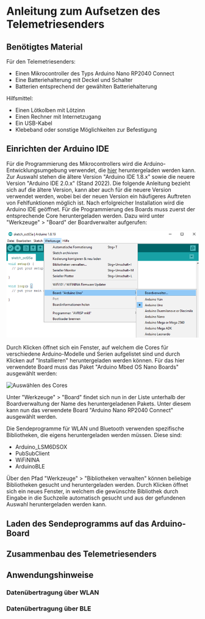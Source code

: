 # Anleitung zum Aufsetzen des Telemetriesenders
## Benötigtes Material

Für den Telemetriesenders:
* Einen Mikrocontroller des Typs Arduino Nano RP2040 Connect
* Eine Batteriehalterung mit Deckel und Schalter
* Batterien entsprechend der gewählten Batteriehalterung

Hilfsmittel:
* Einen Lötkolben mit Lötzinn
* Einen Rechner mit Internetzugang
* Ein USB-Kabel
* Klebeband oder sonstige Möglichkeiten zur Befestigung

## Einrichten der Arduino IDE

Für die Programmierung des Mikrocontrollers wird die Arduino-Entwicklungsumgebung
verwendet, die [hier](https://www.arduino.cc/en/software) heruntergeladen werden kann. 
Zur Auswahl stehen die ältere Version "Arduino IDE 1.8.x" sowie die neuere
Version "Arduino IDE 2.0.x" (Stand 2022). Die folgende Anleitung bezieht sich auf die
ältere Version, kann aber auch für die neuere Version verwendet werden, wobei bei der
neuen Version ein häufigeres Auftreten von Fehlfunktionen möglich ist. Nach erfolgreicher
Installation wird die Arduino IDE geöffnet. Für die Programmierung des Boards muss zuerst der 
entsprechende Core heruntergeladen werden. Dazu wird unter "Werkzeuge" > "Board" der Boardverwalter aufgerufen:

![Aufrufen des Boardverwalters](https://github.com/PhilippEckerle/PhyPiDAQ-Telemetriesender/blob/main/Bilder/Boardverwalter.png)

Durch Klicken öffnet sich ein Fenster, auf welchem die Cores für verschiedene Arduino-Modelle und 
Serien aufgelistet sind und durch Klicken auf "Installieren" heruntergeladen werden können. 
Für das hier verwendete Board muss das Paket "Arduino Mbed OS Nano Boards" ausgewählt werden:

![Auswählen des Cores](https://github.com/PhilippEckerle/PhyPiDAQ-Telemetriesender/blob/main/Bilder/Core%20ausw%C3%A4hlen.png)

Unter "Werkzeuge" > "Board" findet sich nun in der Liste unterhalb der Boardverwaltung
der Name des heruntergeladenen Pakets. Unter diesem kann nun das verwendete Board
"Arduino Nano RP2040 Connect" ausgewählt werden.

Die Sendeprogramme für WLAN und Bluetooth verwenden spezifische Bibliotheken, die
eigens heruntergeladen werden müssen. Diese sind:

* Arduino_LSM6DSOX
* PubSubClient
* WiFiNINA
* ArduinoBLE

Über den Pfad "Werkzeuge" > "Bibliotheken verwalten" können beliebige Bibliotheken
gesucht und heruntergeladen werden. Durch Klicken öffnet sich ein neues
Fenster, in welchem die gewünschte Bibliothek durch Eingabe in die Suchzeile automatisch
gesucht und aus der gefundenen Auswahl heruntergeladen werden kann.

## Laden des Sendeprogramms auf das Arduino-Board
## Zusammenbau des Telemetriesenders
## Anwendungshinweise
### Datenübertragung über WLAN
### Datenübertragung über BLE
